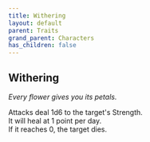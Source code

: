 ```yaml
---
title: Withering
layout: default
parent: Traits
grand_parent: Characters
has_children: false
---
```


## Withering

_Every flower gives you its petals._

Attacks deal 1d6 to the target's Strength.  
It will heal at 1 point per day.  
If it reaches 0, the target dies.
